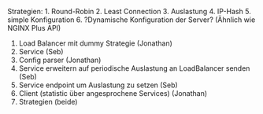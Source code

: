 Strategien:
    1. Round-Robin
    2. Least Connection
    3. Auslastung
    4. IP-Hash
    5. simple Konfiguration
    6. ?Dynamische Konfiguration der Server? (Ähnlich wie NGINX Plus API)

1. Load Balancer mit dummy Strategie (Jonathan)
2. Service (Seb)
3. Config parser (Jonathan)
4. Service erweitern auf periodische Auslastung an LoadBalancer senden (Seb)
5. Service endpoint um Auslastung zu setzen (Seb)
6. Client (statistic über angesprochene Services) (Jonathan)
7. Strategien (beide)
